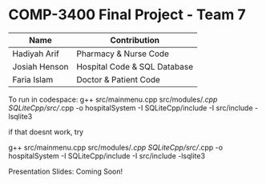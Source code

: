 # COMP-3400 Final Project - Team 7

| Name          |         Contribution          |
| ------------- | ----------------------------- |
| Hadiyah Arif  | Pharmacy & Nurse Code         |
| Josiah Henson | Hospital Code & SQL Database  |
| Faria Islam   | Doctor & Patient Code         |

To run in codespace:
g++ src/mainmenu.cpp src/modules/*.cpp SQLiteCpp/src/*.cpp -o hospitalSystem -I SQLiteCpp/include -I src/include -lsqlite3

if that doesnt work, try

g++ src/mainmenu.cpp src/modules/*.cpp SQLiteCpp/src/*.cpp -o hospitalSystem -I SQLiteCpp/include -I src/include -lsqlite3


Presentation Slides:
Coming Soon!
